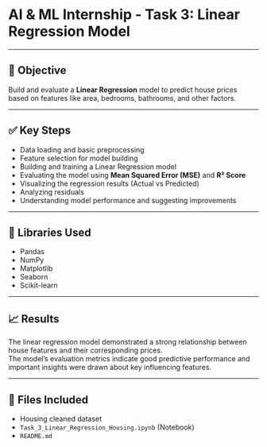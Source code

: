 # **AI & ML Internship - Task 3: Linear Regression Model**

---

## 📌 Objective
Build and evaluate a **Linear Regression** model to predict house prices based on features like area, bedrooms, bathrooms, and other factors.

---

## ✅ Key Steps
- Data loading and basic preprocessing  
- Feature selection for model building  
- Building and training a Linear Regression model  
- Evaluating the model using **Mean Squared Error (MSE)** and **R² Score**  
- Visualizing the regression results (Actual vs Predicted)  
- Analyzing residuals  
- Understanding model performance and suggesting improvements

---

## 🧰 Libraries Used
- Pandas  
- NumPy  
- Matplotlib  
- Seaborn  
- Scikit-learn  

---

## 📈 Results
The linear regression model demonstrated a strong relationship between house features and their corresponding prices.  
The model’s evaluation metrics indicate good predictive performance and important insights were drawn about key influencing features.

---

## 📁 Files Included
- Housing cleaned dataset
- `Task_3_Linear_Regression_Housing.ipynb` (Notebook)
- `README.md`
